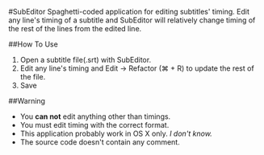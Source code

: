 #SubEditor
Spaghetti-coded application for editing subtitles' timing. Edit any line's timing of a subtitle and SubEditor will relatively change timing of the rest of the lines from the edited line.

##How To Use
1. Open a subtitle file(.srt) with SubEditor.
2. Edit any line's timing and Edit -> Refactor (⌘ + R) to update the rest of the file.
3. Save

##Warning
- You **can not** edit anything other than timings.
- You must edit timing with the correct format.
- This application probably work in OS X only. *I don't know.*
- The source code doesn't contain any comment.

